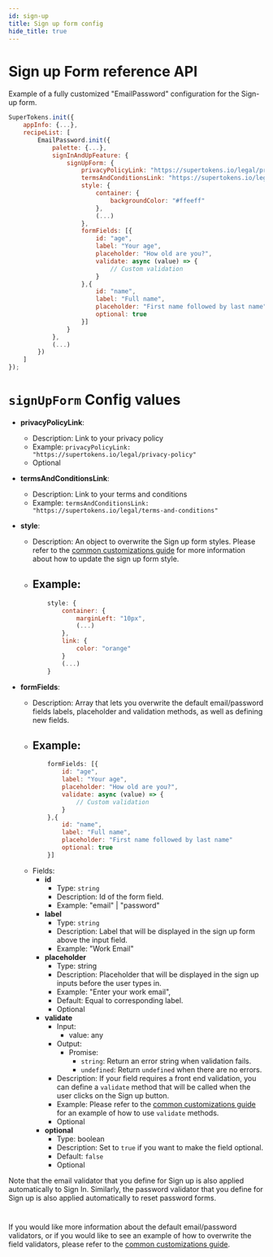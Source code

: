 ```yaml
---
id: sign-up
title: Sign up form config
hide_title: true
---
```


# Sign up Form reference API

Example of a fully customized "EmailPassword" configuration for the Sign-up form.

```js
SuperTokens.init({
    appInfo: {...},
    recipeList: [
        EmailPassword.init({
            palette: {...},
            signInAndUpFeature: {
                signUpForm: {
                    privacyPolicyLink: "https://supertokens.io/legal/privacy-policy",
                    termsAndConditionsLink: "https://supertokens.io/legal/terms-and-conditions",
                    style: {
                        container: {
                            backgroundColor: "#ffeeff"
                        },
                        (...)
                    },
                    formFields: [{
                        id: "age",
                        label: "Your age",
                        placeholder: "How old are you?",
                        validate: async (value) => {
                            // Custom validation
                        }
                    },{
                        id: "name",
                        label: "Full name",
                        placeholder: "First name followed by last name"
                        optional: true
                    }]
                }
            },
            (...)
        })
    ]
});
```

# `signUpForm` Config values

- **privacyPolicyLink**: 
    - Description: Link to your privacy policy
    - Example: ```privacyPolicyLink: "https://supertokens.io/legal/privacy-policy"```
    - Optional

- **termsAndConditionsLink**: 
    - Description: Link to your terms and conditions
    - Example: ```termsAndConditionsLink: "https://supertokens.io/legal/terms-and-conditions"```

- **style**: 
    - Description: An object to overwrite the Sign up form styles. Please refer to the <a href="/docs/emailpassword/common-customizations/styling/changing-colours" target="_blank">common customizations guide</a> for more information about how to update the sign up form style.
    - Example: 
        -
        ```js
            style: {
                container: {
                    marginLeft: "10px",
                    (...)
                },
                link: {
                    color: "orange"
                }
                (...)
            }
        ```

- **formFields**: 
    - Description: Array that lets you overwrite the default email/password fields labels, placeholder and validation methods, as well as defining new fields.
    - Example: 
        -
        ```js
            formFields: [{
                id: "age",
                label: "Your age",
                placeholder: "How old are you?",
                validate: async (value) => {
                    // Custom validation
                }
            },{
                id: "name",
                label: "Full name",
                placeholder: "First name followed by last name"
                optional: true
            }]
        ```
    - Fields:
        - **id**
            - Type: `string`
            - Description: Id of the form field.
            - Example: "email" | "password"
        - **label**
            - Type: `string`
            - Description: Label that will be displayed in the sign up form above the input field.
            - Example: "Work Email"
        - **placeholder**
            - Type: string
            - Description: Placeholder that will be displayed in the sign up inputs before the user types in.
            - Example: "Enter your work email",
            - Default: Equal to corresponding label.
            - Optional
        - **validate**
            - Input:
                - value: any
            - Output:
                - Promise:
                    - `string`: Return an error string when validation fails.
                    - `undefined`: Return `undefined` when there are no errors.
            - Description: If your field requires a front end validation, you can define a `validate` method that will be called when the user clicks on the Sign up button.
            - Example: Please refer to the <a href="/docs/emailpassword/common-customizations/signup-form/field-validators" target="_blank">common customizations guide</a> for an example of how to use `validate` methods.
            - Optional
        - **optional**
            - Type: boolean
            - Description: Set to `true` if you want to make the field optional. 
            - Default: `false`
            - Optional

<div class="specialNote" style="margin-bottom: 40px">
Note that the email validator that you define for Sign up is also applied automatically to Sign In.
Similarly, the password validator that you define for Sign up is also applied automatically to reset password forms.
</div>

If you would like more information about the default email/password validators, or if you would like to see an example of how to overwrite the field validators, please refer to the  <a href="/docs/emailpassword/common-customizations/signup-form/field-validators" target="_blank">common customizations guide</a>.
